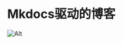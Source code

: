 # Mkdocs驱动的博客

![Alt](https://repobeats.axiom.co/api/embed/d91e49f499d8ddc639f44339bcba94571b927360.svg "Repobeats analytics image")
